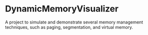 # DynamicMemoryVisualizer
A project to simulate and demonstrate several memory management techniques, such as paging, segmentation, and virtual memory.
